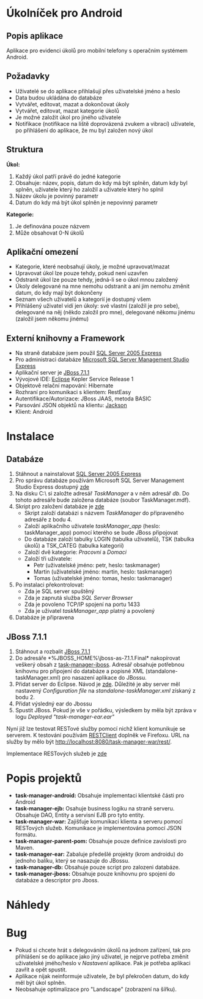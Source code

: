 Úkolníček pro Android
=====================
Popis aplikace
--------------
Aplikace pro evidenci úkolů pro mobilní telefony s operačním systémem Android.

Požadavky
----------
* Uživatelé se do aplikace přihlašují přes uživatelské jméno a heslo
* Data budou ukládána do databáze
* Vytvářet, editovat, mazat a dokončovat úkoly
* Vytvářet, editovat, mazat kategorie úkolů
* Je možné založit úkol pro jiného uživatele
* Notifikace (notifikace na liště doprovázená zvukem a vibrací) uživatele, po přihlášení do aplikace, že mu byl založen nový úkol

Struktura
---------
<B>Úkol:</B>
  1. Každý úkol patří právě do jedné kategorie
  2. Obsahuje: název, popis, datum do kdy má být splněn, datum kdy byl splněn, uživatele který ho založil a uživatele který ho splnil
  3. Název úkolu je povinný parametr
  4. Datum do kdy má být úkol splněn je nepovinný parametr

<B>Kategorie:</B>
  1. Je definována pouze názvem
  2. Může obsahovat 0-N úkolů

Aplikační omezení
-----------------
* Kategorie, které neobsahují úkoly, je možné upravovat/mazat
* Upravovat úkol lze pouze tehdy, pokud není uzavřen
* Odstranit úkol lze pouze tehdy, jedná-li se o úkol mnou založený
* Úkoly delegované na mne nemohu odstranit a ani jim nemohu změnit datum, do kdy mají být dokončeny
* Seznam všech uživatelů a kategorií je dostupný všem
* Přihlášený uživatel vidí jen úkoly: své vlastní (založil je pro sebe), delegované na něj (někdo založil pro mne), delegované někomu jinému (založil jsem někomu jinému)

Externí knihovny a Framework
----------------------------
* Na straně databáze jsem použil [SQL Server 2005 Express](http://www.microsoft.com/en-us/download/details.aspx?id=21844)
* Pro administraci databáze [Microsoft SQL Server Management Studio Express](http://www.microsoft.com/en-us/download/details.aspx?id=8961)
* Aplikační server je [JBoss 7.1.1](http://download.jboss.org/jbossas/7.1/jboss-as-7.1.1.Final/jboss-as-7.1.1.Final.zip)
* Vývojové IDE: [Eclipse](http://www.eclipse.org/downloads/) Kepler Service Release 1
* Objektově relační mapování: Hibernate
* Rozhraní pro komunikaci s klientem: RestEasy
* Autentifikace/Autorizace: JBoss JAAS, metoda BASIC
* Parsování JSON objektů na klientu: [Jackson](http://jackson.codehaus.org/)
* Klient: Android 

Instalace
=========
Databáze
--------
1. Stáhnout a nainstalovat [SQL Server 2005 Express](http://www.microsoft.com/en-us/download/details.aspx?id=21844)
2. Pro správu databáze používám Microsoft SQL Server Management Studio Express dostupný [zde](http://www.microsoft.com/en-us/download/details.aspx?id=8961)
3. Na disku C:\ si založte adresář *TaskManager* a v něm adresář *db*. Do tohoto adresáře bude založena databáze (soubor TaskManager.mdf).
4. Skript pro založení databáze je [zde](task-manager-db/CreateDatabaseScript.sql)
   - Skript založí databázi s názvem *TaskManager* do připraveného adresáře z bodu 4.
   - Založí aplikačního uživatele *taskManager_app* (heslo: taskManager_app) pomocí kterého se bude JBoss připojovat
   - Do databáze založí tabulky LOGIN (tabulka uživatelů), TSK (tabulka úkolů) a TSK_CATEG (tabulka kategorií)
   - Založí dvě kategorie: *Pracovni* a *Domaci*
   - Založí tři uživatele:
      - Petr (uživatelské jméno: petr, heslo: taskmanager)
      - Martin (uživatelské jméno: martin, heslo: taskmanager)
      - Tomas (uživatelské jméno: tomas, heslo: taskmanager)
5. Po instalaci překontrolovat:
    * Zda je SQL server spuštěný
    * Zda je zapnutá služba *SQL Server Browser*
    * Zda je povoleno TCP/IP spojení na portu 1433
    * Zda je uživatel *taskManager_app* platný a povolený
6. Databáze je připravena

JBoss 7.1.1
-----------
1. Stáhnout a rozbalit [JBoss 7.1.1](http://download.jboss.org/jbossas/7.1/jboss-as-7.1.1.Final/jboss-as-7.1.1.Final.zip)
2. Do adresáře *%JBOSS_HOME%\jboss-as-7.1.1.Final\* nakopírovat veškerý obsah z [task-manager-jboss](task-manager-jboss/). Adresář obsahuje potřebnou knihovnu pro připojení do databáze a popisné XML (standalone-taskManager.xml) pro nasazení aplikace do JBossu.
3. Přidat server do Eclipse. Návod je [zde](https://docs.jboss.org/author/display/AS7/Starting+JBoss+AS+from+Eclipse+with+JBoss+Tools). Důležité je aby server měl nastavený *Configuration file* na *standalone-taskManager.xml* získaný z bodu 2.
4. Přidat výsledný ear do Jbossu
5. Spustit JBoss. Pokud je vše v pořádku, výsledkem by měla být zpráva v logu *Deployed "task-manager-ear.ear"*

Nyní již lze testovat RESTové služby pomocí nichž klient komunikuje se serverem. K testování používám [RESTClient](https://addons.mozilla.org/cs/firefox/addon/restclient/) doplněk ve Firefoxu.
URL na služby by mělo být [http://localhost:8080/task-manager-war/rest/](http://localhost:8080/task-manager-war/rest/).

Implementace RESTových služeb je [zde](task-manager-war/src/main/java/cz/czechGeeks/taskManager/server/rest)

Popis projektů
==============
* <B>task-manager-android:</B> Obsahuje implementaci klientské části pro Android
* <B>task-manager-ejb:</B> Osahuje business logiku na straně serveru. Obsahuje DAO, Entity a servisní EJB pro tyto entity.
* <B>task-manager-war:</B> Zajišťuje komunikaci klienta a serveru pomocí RESTových služeb. Komunikace je implementována pomocí JSON formátu.
* <B>task-manager-parent-pom:</B>  Obsahuje pouze definice zavislosti pro Maven.
* <B>task-manager-ear:</B> Zabaluje předešlé projekty (krom androidu) do jednoho balíku, který se nasazuje do JBossu.
* <B>task-manager-db:</B> Obsahuje pouze script pro zalozeni databáze.
* <B>task-manager-jboss:</B> Obsahuje pouze knihovnu pro spojeni do databáze a descriptor pro Jboss.

Náhledy
=======

Bug
====
* Pokud si chcete hrát s delegováním úkolů na jednom zařízení, tak pro přihlášení se do aplikace jako jiný uživatel, je nejprve potřeba změnit uživatelské jmého/heslo v *Nastavení* aplikace. Pak je potřeba aplikaci zavřít a opět spustit.
* Aplikace nijak neinformuje uživatele, že byl překročen datum, do kdy měl být úkol splněn.
* Neobsahuje optimalizace pro "Landscape" (zobrazení na šířku).